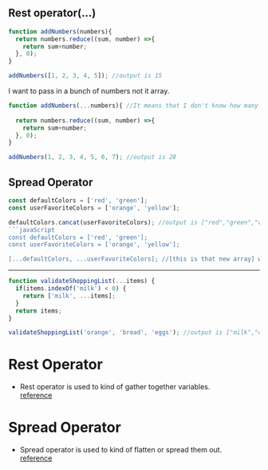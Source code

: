Rest operator(...)
-------------
```javaScript
function addNumbers(numbers){
  return numbers.reduce((sum, number) =>{
    return sum+number;
  }, 0); 
}

addNumbers([1, 2, 3, 4, 5]); //output is 15
```
I want to pass in a bunch of numbers not it array.
```javaScript
function addNumbers(...numbers){ //It means that I don't know how many numbers are(howewver many there will some snumber of arguments). I want to capture all of those arguments and put them into a single array
 
  return numbers.reduce((sum, number) =>{
    return sum+number;
  }, 0); 
}

addNumbers(1, 2, 3, 4, 5, 6, 7); //output is 28
```
Spread Operator
---------------
```javaScript
const defaultColors = ['red', 'green'];
const userFavoriteColors = ['orange', 'yellow'];

defaultColors.cancat(userFavoriteColors); //output is ["red","green","orange","yellow"]
```javaScript
const defaultColors = ['red', 'green'];
const userFavoriteColors = ['orange', 'yellow'];

[...defaultColors, ...userFavoriteColors]; //[this is that new array] we just generated a completely new one. Then inside of it we referenced an existing array and infront of it put a dot dot dot. So this what we refer to this as the dot dot dot as the spread operator.
```
-----------------------------------------------------------------------------------------------------------------------------------------
```javaScript
function validateShoppingList(...items) {
  if(items.indexOf('milk') < 0) {
    return ['milk', ...items];
  }
  return items;
}

validateShoppingList('orange', 'bread', 'eggs'); //output is ["milk","orange","bread","eggs"]
```
Rest Operator
=============
* Rest operator is used to kind of gather together variables.     
[reference](https://developer.mozilla.org/en-US/docs/Web/JavaScript/Reference/Functions/rest_parameters)

Spread Operator
===============
* Spread operator is used to kind of flatten or spread them out.     
[reference](https://developer.mozilla.org/en-US/docs/Web/JavaScript/Reference/Operators/Spread_syntax)
